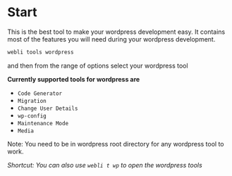 # Start

This is the best tool to make your wordpress development easy. It contains most of the features you will need during your wordpress development.

```bash
webli tools wordpress
```
and then from the range of options select your wordpress tool

**Currently supported tools for wordpress are**
* `Code Generator`
* `Migration`
* `Change User Details`
* `wp-config`
* `Maintenance Mode`
* `Media`

Note: You need to be in wordpress root directory for any wordpress tool to work.

*Shortcut: You can also use `webli t wp` to open the wordpress tools*

